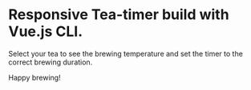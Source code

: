 # Responsive Tea-timer build with Vue.js CLI.

Select your tea to see the brewing temperature and set the timer to the correct brewing duration.

Happy brewing!
